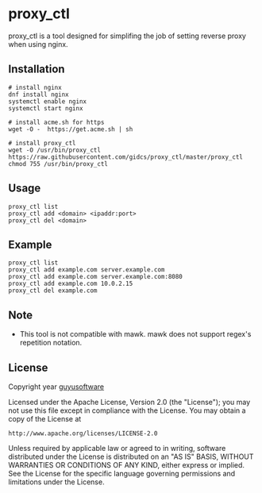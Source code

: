 # proxy_ctl
proxy_ctl is a tool designed for simplifing the job of setting reverse proxy when using nginx.

## Installation
```
# install nginx
dnf install nginx
systemctl enable nginx
systemctl start nginx

# install acme.sh for https
wget -O -  https://get.acme.sh | sh

# install proxy_ctl
wget -O /usr/bin/proxy_ctl https://raw.githubusercontent.com/gidcs/proxy_ctl/master/proxy_ctl
chmod 755 /usr/bin/proxy_ctl
```

## Usage
```
proxy_ctl list
proxy_ctl add <domain> <ipaddr:port>
proxy_ctl del <domain>
```

## Example
```
proxy_ctl list
proxy_ctl add example.com server.example.com
proxy_ctl add example.com server.example.com:8080
proxy_ctl add example.com 10.0.2.15
proxy_ctl del example.com
```

## Note
- This tool is not compatible with mawk. mawk does not support regex's repetition notation.

## License

Copyright year [guyusoftware]

Licensed under the Apache License, Version 2.0 (the "License");
you may not use this file except in compliance with the License.
You may obtain a copy of the License at

    http://www.apache.org/licenses/LICENSE-2.0

Unless required by applicable law or agreed to in writing, software
distributed under the License is distributed on an "AS IS" BASIS,
WITHOUT WARRANTIES OR CONDITIONS OF ANY KIND, either express or implied.
See the License for the specific language governing permissions and
limitations under the License.

[guyusoftware]: https://www.guyusoftware.com/